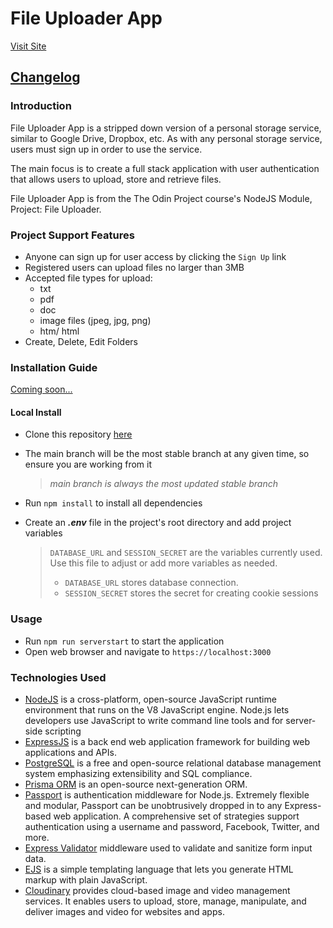 # File Uploader App
[Visit Site](https://file-uploader-staging.up.railway.app/)
## [Changelog](/CHANGELOG.md)

### Introduction
File Uploader App is a stripped down version of a personal storage service, similar to Google Drive, Dropbox, etc. As with any personal storage service, users must sign up in order to use the service. 

The main focus is to create a full stack application with user authentication that allows users to upload, store and retrieve files. 

File Uploader App is from the The Odin Project course's NodeJS Module, Project: File Uploader. 

### Project Support Features
* Anyone can sign up for user access by clicking the `Sign Up` link
* Registered users can upload files no larger than 3MB
* Accepted file types for upload:
  * txt
  * pdf
  * doc
  * image files (jpeg, jpg, png)
  * htm/ html
* Create, Delete, Edit Folders

### Installation Guide
[Coming soon...]('https://github.com/marefpceo/file-uploader')

#### Local Install
* Clone this repository [here](https://github.com/marefpceo/file-uploader)
* The main branch will be the most stable branch at any given time, so ensure you are working from it

  > *main branch is always the most updated stable branch*

* Run `npm install` to install all dependencies
* Create an ***.env*** file in the project's root directory and add project variables

  >`DATABASE_URL` and `SESSION_SECRET` are the variables currently used. Use this file to adjust or add more variables as needed.
  >
  >* `DATABASE_URL` stores database connection.
  >* `SESSION_SECRET` stores the secret for creating cookie sessions

### Usage
* Run `npm run serverstart` to start the application
* Open web browser and navigate to `https://localhost:3000` 

### Technologies Used
* [NodeJS](https://www.nodejs.org/) is a cross-platform, open-source JavaScript runtime environment that runs on the V8 JavaScript engine. Node.js lets developers use JavaScript to write command line tools and for server-side scripting
* [ExpressJS](https://www.expressjs.org/) is a back end web application framework for building web applications and APIs.
* [PostgreSQL](https://www.postgresql.org/) is a free and open-source relational database management system emphasizing extensibility and SQL compliance.
* [Prisma ORM](https://www.prisma.io/) is an open-source next-generation ORM.
* [Passport](https://www.passportjs.org/) is authentication middleware for Node.js. Extremely flexible and modular, Passport can be unobtrusively dropped in to any Express-based web application. A comprehensive set of strategies support authentication using a username and password, Facebook, Twitter, and more.
* [Express Validator](https://express-validator.github.io/) middleware used to validate and sanitize form input data.
* [EJS](https://ejs.co/) is a simple templating language that lets you generate HTML markup with plain JavaScript.
* [Cloudinary](https://cloudinary.com/) provides cloud-based image and video management services. It enables users to upload, store, manage, manipulate, and deliver images and video for websites and apps.

